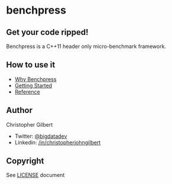 # benchpress

## Get your code ripped!

Benchpress is a C++11 header only micro-benchmark framework.

## How to use it

- [Why Benchpress](docs/why.md)
- [Getting Started](docs/getting_started.md)
- [Reference](docs/reference.md)

## Author

Christopher Gilbert

* Twitter: [@bigdatadev](https://twitter.com/bigdatadev)
* Linkedin: [/in/christopherjohngilbert](https://www.linkedin.com/in/christopherjohngilbert)

## Copyright

See [LICENSE](LICENSE) document